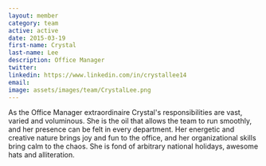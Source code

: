 ```yaml
---
layout: member
category: team
active: active
date: 2015-03-19
first-name: Crystal
last-name: Lee
description: Office Manager
twitter:
linkedin: https://www.linkedin.com/in/crystallee14
email:
image: assets/images/team/CrystalLee.png
---
```

As the Office Manager extraordinaire Crystal's responsibilities are vast, varied and voluminous. She is the oil that allows the team to run smoothly, and her presence can be felt in every department. Her energetic and creative nature brings joy and fun to the office, and her organizational skills bring calm to the chaos. She is fond of arbitrary national holidays, awesome hats and alliteration.
